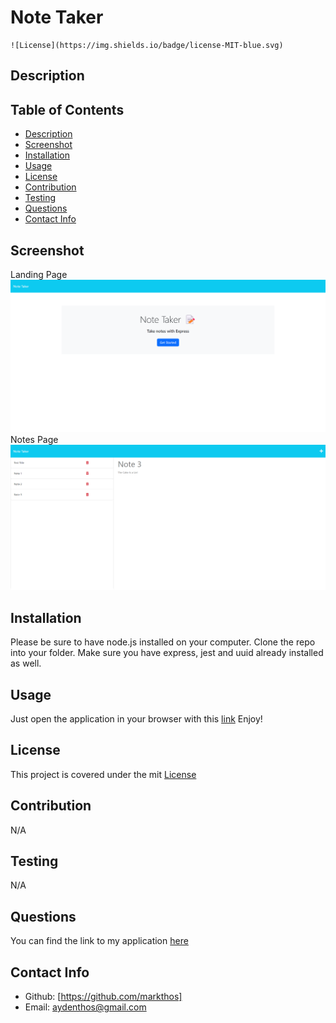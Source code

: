 # Note Taker

    ![License](https://img.shields.io/badge/license-MIT-blue.svg)

  ## Description
  

  ## Table of Contents
  - [Description](#description)
  - [Screenshot](#screenshot)
  - [Installation](#installation)
  - [Usage](#usage)
  - [License](#license)
  - [Contribution](#contribution)
  - [Testing](#test)
  - [Questions](#questions)
  - [Contact Info](#contact-info)

  ## Screenshot
  Landing Page
  <img src="public/assets/images/screencapture-mt-note-taker-landing-page.png">
  Notes Page
  <img src="public/assets/images/screencapture-mt-note-taker-notes-page.png">
  
  ## Installation
  Please be sure to have node.js installed on your computer.  Clone the repo into your folder.  Make sure you have express, jest and uuid already installed as well.

  ## Usage
  Just open the application in your browser with this [link](https://mt-note-taker-7ef9bb46c97a.herokuapp.com/) Enjoy!
  
  ## License
  This project is covered under the mit [License](https://opensource.org/licenses/MIT)

  ## Contribution
  N/A

  ## Testing
  N/A

  ## Questions
  You can find the link to my application [here](https://mt-note-taker-7ef9bb46c97a.herokuapp.com/)
  
  ## Contact Info
  - Github: [https://github.com/markthos]
  - Email: aydenthos@gmail.com

